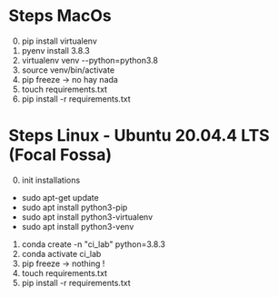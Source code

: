 # Steps MacOs

0. pip install virtualenv
1. pyenv install 3.8.3
2. virtualenv venv --python=python3.8
3. source venv/bin/activate
4. pip freeze -> no hay nada
5. touch requirements.txt
6. pip install -r requirements.txt

# Steps Linux - Ubuntu 20.04.4 LTS (Focal Fossa)
0. init installations
- sudo apt-get update
- sudo apt install python3-pip
- sudo apt install python3-virtualenv
- sudo apt install python3-venv
1. conda create -n "ci_lab" python=3.8.3
2. conda activate ci_lab
4. pip freeze -> nothing !
5. touch requirements.txt
6. pip install -r requirements.txt